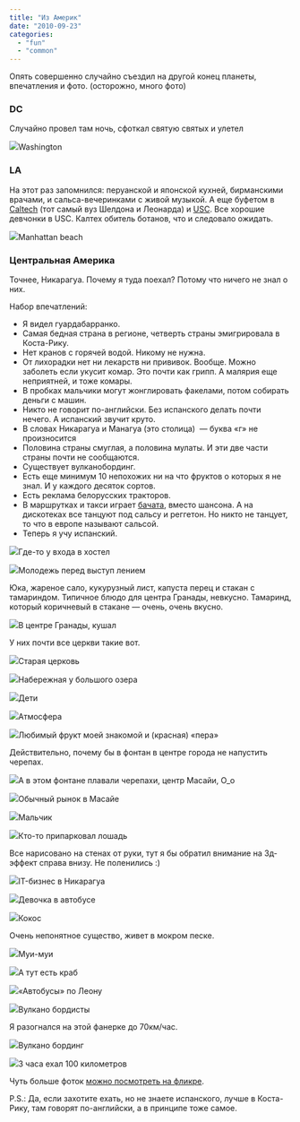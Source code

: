 ```yaml
---
title: "Из Америк"
date: "2010-09-23"
categories: 
  - "fun"
  - "common"
---
```


Опять совершенно случайно съездил на другой конец планеты, впечатления и фото. (осторожно, много фото)

### DC

Случайно провел там ночь, сфоткал святую святых и улетел

![](http://cssing.org.ua/pic/nica/1.jpg)Washington

### LA

На этот раз запомнился: перуанской и японской кухней, бирманскими врачами, и сальса-вечеринками с живой музыкой. А еще буфетом в [Caltech](http://www.caltech.edu/) (тот самый вуз Шелдона и Леонарда) и [USC](http://www.usc.edu/). Все хорошие девчонки в USC. Калтех обитель ботанов, что и следовало ожидать.

![](http://cssing.org.ua/pic/nica/2.jpg)Manhattan beach

### Центральная Америка

Точнее, Никарагуа. Почему я туда поехал? Потому что ничего не знал о них.

Набор впечатлений:

- Я видел гуардабарранко.
- Самая бедная страна в регионе, четверть страны эмигрировала в Коста-Рику.
- Нет кранов с горячей водой. Никому не нужна.
- От лихорадки нет ни лекарств ни прививок. Вообще. Можно заболеть если укусит комар. Это почти как грипп. А малярия еще неприятней, и тоже комары.
- В пробках мальчики могут жонглировать факелами, потом собирать деньги с машин.
- Никто не говорит по-английски. Без испанского делать почти нечего. А испанский звучит круто.
- В словах Никарагуа и Манагуа (это столица)  — буква «г» не произносится
- Половина страны смуглая, а половина мулаты. И эти две части страны почти не сообщаются.
- Существует вулканобординг.
- Есть еще минимум 10 непохожих ни на что фруктов о которых я не знал. И у каждого десяток сортов.
- Есть реклама белорусских тракторов.
- В маршрутках и такси играет [бачата](http://ru.wikipedia.org/wiki/Бачата), вместо шансона. А на дискотеках все танцуют под сальсу и реггетон. Но никто не танцует, то что в европе называют сальсой.
- Теперь я учу испанский.

![](http://cssing.org.ua/pic/nica/3.jpg)Где-то у входа в хостел

![](http://cssing.org.ua/pic/nica/4.jpg)Молодежь перед выступ лением

Юка, жареное сало, кукурузный лист, капуста перец и стакан с тамариндом. Типичное блюдо для центра Гранады, невкусно. Тамаринд, который коричневый в стакане — очень, очень вкусно.

![](http://cssing.org.ua/pic/nica/5.jpg)В центре Гранады, кушал

У них почти все церкви такие вот.

![](http://cssing.org.ua/pic/nica/7.jpg)Старая церковь

![](http://cssing.org.ua/pic/nica/8.jpg)Набережная у большого озера

![](http://cssing.org.ua/pic/nica/9.jpg)Дети

![](http://cssing.org.ua/pic/nica/11.jpg)Атмосфера

![](http://cssing.org.ua/pic/nica/12.jpg)Любимый фрукт моей знакомой и (красная) «пера»

Действительно, почему бы в фонтан в центре города не напустить черепах.

![](http://cssing.org.ua/pic/nica/13.jpg)А в этом фонтане плавали черепахи, центр Масайи, О\_о

![](http://cssing.org.ua/pic/nica/14.jpg)Обычный рынок в Масайе

![](http://cssing.org.ua/pic/nica/15.jpg)Мальчик

![](http://cssing.org.ua/pic/nica/18.jpg)Кто-то припарковал лошадь

Все нарисовано на стенах от руки, тут я бы обратил внимание на 3д-эффект справа внизу. Не поленились :)

![](http://cssing.org.ua/pic/nica/19.jpg)IT-бизнес в Никарагуа

![](http://cssing.org.ua/pic/nica/20.jpg)Девочка в автобусе

![](http://cssing.org.ua/pic/nica/21.jpg)Кокос

Очень непонятное существо, живет в мокром песке.

![](http://cssing.org.ua/pic/nica/23.jpg)Муи-муи

![](http://cssing.org.ua/pic/nica/24.jpg)А тут есть краб

![](http://cssing.org.ua/pic/nica/25.jpg)«Автобусы» по Леону

![](http://cssing.org.ua/pic/nica/27.jpg)Вулкано бордисты

Я разогнался на этой фанерке до 70км/час.

![](http://cssing.org.ua/pic/nica/28.jpg)Вулкано бординг

![](http://cssing.org.ua/pic/nica/29.jpg)3 часа ехал 100 километров

Чуть больше фоток [можно посмотреть на фликре](http://www.flickr.com/photos/akella/sets/72157624713794333/).

P.S.: Да, если захотите ехать, но не знаете испанского, лучше в Коста-Рику, там говорят по-английски, а в принципе тоже самое.
